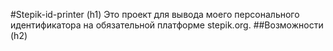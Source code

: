 #Stepik-id-printer (h1)
Это проект для вывода моего персонального идентификатора на обязательной платформе stepik.org.
##Возможности (h2)

